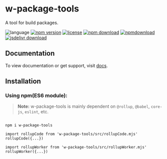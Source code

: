# w-package-tools
A tool for build packages.

![language](https://img.shields.io/badge/language-JavaScript-orange.svg) 
[![npm version](http://img.shields.io/npm/v/w-package-tools.svg?style=flat)](https://npmjs.org/package/w-package-tools) 
[![license](https://img.shields.io/npm/l/w-package-tools.svg?style=flat)](https://npmjs.org/package/w-package-tools) 
[![npm download](https://img.shields.io/npm/dt/w-package-tools.svg)](https://npmjs.org/package/w-package-tools) 
[![npmdownload](https://img.shields.io/npm/dm/w-package-tools.svg)](https://npmjs.org/package/w-package-tools) 
[![jsdelivr download](https://img.shields.io/jsdelivr/npm/hm/w-package-tools.svg)](https://www.jsdelivr.com/package/npm/w-package-tools)

## Documentation
To view documentation or get support, visit [docs](https://yuda-lyu.github.io/w-package-tools/global.html#addVersion).

## Installation
### Using npm(ES6 module):
> **Note:** w-package-tools is mainly dependent on `@rollup`, `@babel`, `core-js`, `eslint`, etc.

```alias

npm i w-package-tools

import rollupCode from 'w-package-tools/src/rollupCode.mjs'
rollupCode({...})

import rollupWorker from 'w-package-tools/src/rollupWorker.mjs'
rollupWorker({...})

```